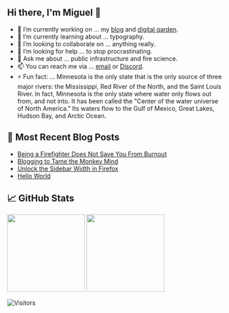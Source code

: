 ## Hi there, I'm Miguel 👋

- 🔭 I’m currently working on … my [blog](https://miguelpimentel.do/) and [digital garden](https://forgetfulnotes.com/).
- 🌱 I’m currently learning about … typography.
- 👯 I’m looking to collaborate on … anything really.
- 🤔 I’m looking for help … to stop procrastinating.
- 💬 Ask me about … public infrastructure and fire science.
- 📫 You can reach me via … [email](mailto:contact@miguelpimentel.do) or [Discord](https://discord.com/users/244318363734507520).
- ⚡ Fun fact: … Minnesota is the only state that is the only source of three major rivers: the Mississippi, Red River of the North, and the Saint Louis River. In fact, Minnesota is the only state where water only flows out from, and not into. It has been called the "Center of the water universe of North America." Its waters flow to the Gulf of Mexico, Great Lakes, Hudson Bay, and Arctic Ocean. 

## 📑 Most Recent Blog Posts

<!-- BLOG-POST-LIST:START -->
- [Being a Firefighter Does Not Save You From Burnout](https://miguelpimentel.do/on-burning-out/)
- [Blogging to Tame the Monkey Mind](https://miguelpimentel.do/monkey-brain/)
- [Unlock the Sidebar Width in Firefox](https://miguelpimentel.do/unlock-firefox-sidebar/)
- [Hello World](https://miguelpimentel.do/hello-world/)
<!-- BLOG-POST-LIST:END -->

## 📈 GitHub Stats

<img height=180px src="https://github-readme-stats.vercel.app/api?username=semanticdata&hide=stars&show_icons=true&theme=material-palenight&hide_rank=true" /> <img height=180px src="https://streak-stats.demolab.com?user=semanticdata&theme=material-palenight&mode=weekly&exclude_days=Sun%2CSat&hide_longest_streak=true&border_radius=8" />

![Visitors](https://img.shields.io/endpoint?url=https%3A%2F%2Fhits.dwyl.com%2Fsemanticdata%2Fsemanticdata.json&label=Visitors&color=palepink)
